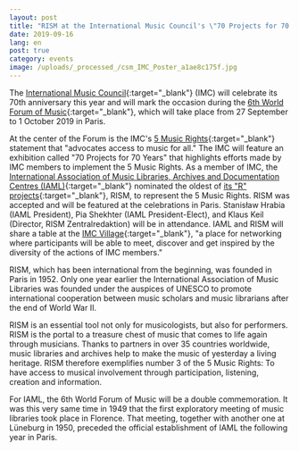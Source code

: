 ```yaml
---
layout: post
title: "RISM at the International Music Council's \"70 Projects for 70 Years\" Exhibition"
date: 2019-09-16
lang: en
post: true
category: events
image: /uploads/_processed_/csm_IMC_Poster_a1ae8c175f.jpg
---
```



The [International Music Council](http://www.imc-cim.org/){:target="_blank"} (IMC) will celebrate its 70th anniversary this year and will mark the occasion during the [6th World Forum of Music](https://imc70.org/){:target="_blank"}, which will take place from 27 September to 1 October 2019 in Paris.

At the center of the Forum is the IMC's [5 Music Rights](http://www.imc-cim.org/about-imc-separator/five-music-rights.html){:target="_blank"} statement that "advocates access to music for all." The IMC will feature an exhibition called "70 Projects for 70 Years" that highlights efforts made by IMC members to implement the 5 Music Rights. As a member of IMC, the [International Association of Music Libraries, Archives and Documentation Centres (IAML)](https://www.iaml.info/){:target="_blank"} nominated the oldest of [its "R" projects](https://www.iaml.info/r-projects){:target="_blank"}, RISM, to represent the 5 Music Rights. RISM was accepted and will be featured at the celebrations in Paris. Stanisław Hrabia (IAML President), Pia Shekhter (IAML President-Elect), and Klaus Keil (Director, RISM Zentralredaktion) will be in attendance. IAML and RISM will share a table at the [IMC Village](https://imc70.org/programme/){:target="_blank"}, "a place for networking where participants will be able to meet, discover and get inspired by the diversity of the actions of IMC members."

RISM, which has been international from the beginning, was founded in Paris in 1952. Only one year earlier the International Association of Music Libraries was founded under the auspices of UNESCO to promote international cooperation between music scholars and music librarians after the end of World War II.

RISM is an essential tool not only for musicologists, but also for performers. RISM is the portal to a treasure chest of music that comes to life again through musicians. Thanks to partners in over 35 countries worldwide, music libraries and archives help to make the music of yesterday a living heritage. RISM therefore exemplifies number 3 of the 5 Music Rights: To have access to musical involvement through participation, listening, creation and information.

For IAML, the 6th World Forum of Music will be a double commemoration. It was this very same time in 1949 that the first exploratory meeting of music libraries took place in Florence. That meeting, together with another one at Lüneburg in 1950, preceded the official establishment of IAML the following year in Paris.


<script type="text/javascript">var switchTo5x=true;</script><script type="text/javascript" src="http://w.sharethis.com/button/buttons.js"></script><script type="text/javascript">stLight.options({publisher: "9b601438-1ce1-49d8-bfd7-9cff5df54c17", doNotHash: false, doNotCopy: false, hashAddressBar: false});</script>